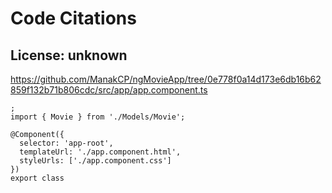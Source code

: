 # Code Citations

## License: unknown
https://github.com/ManakCP/ngMovieApp/tree/0e778f0a14d173e6db16b62859f132b71b806cdc/src/app/app.component.ts

```
;
import { Movie } from './Models/Movie';

@Component({
  selector: 'app-root',
  templateUrl: './app.component.html',
  styleUrls: ['./app.component.css']
})
export class
```

